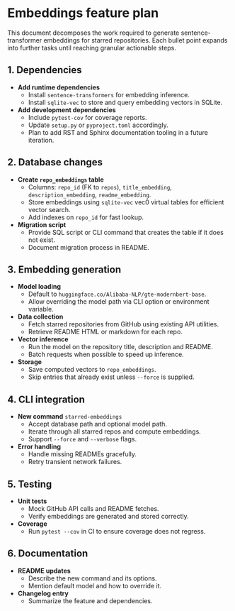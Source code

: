 # Embeddings feature plan

This document decomposes the work required to generate sentence-transformer embeddings for starred repositories. Each bullet point expands into further tasks until reaching granular actionable steps.

## 1. Dependencies
- **Add runtime dependencies**
  - Install `sentence-transformers` for embedding inference.
  - Install `sqlite-vec` to store and query embedding vectors in SQLite.
- **Add development dependencies**
  - Include `pytest-cov` for coverage reports.
  - Update `setup.py` or `pyproject.toml` accordingly.
  - Plan to add RST and Sphinx documentation tooling in a future iteration.

## 2. Database changes
- **Create `repo_embeddings` table**
  - Columns: `repo_id` (FK to `repos`), `title_embedding`, `description_embedding`, `readme_embedding`.
  - Store embeddings using `sqlite-vec` vec0 virtual tables for efficient vector search.
  - Add indexes on `repo_id` for fast lookup.
- **Migration script**
  - Provide SQL script or CLI command that creates the table if it does not exist.
  - Document migration process in README.

## 3. Embedding generation
- **Model loading**
  - Default to `huggingface.co/Alibaba-NLP/gte-modernbert-base`.
  - Allow overriding the model path via CLI option or environment variable.
- **Data collection**
  - Fetch starred repositories from GitHub using existing API utilities.
  - Retrieve README HTML or markdown for each repo.
- **Vector inference**
  - Run the model on the repository title, description and README.
  - Batch requests when possible to speed up inference.
- **Storage**
  - Save computed vectors to `repo_embeddings`.
  - Skip entries that already exist unless `--force` is supplied.

## 4. CLI integration
- **New command** `starred-embeddings`
  - Accept database path and optional model path.
  - Iterate through all starred repos and compute embeddings.
  - Support `--force` and `--verbose` flags.
- **Error handling**
  - Handle missing READMEs gracefully.
  - Retry transient network failures.

## 5. Testing
- **Unit tests**
  - Mock GitHub API calls and README fetches.
  - Verify embeddings are generated and stored correctly.
- **Coverage**
  - Run `pytest --cov` in CI to ensure coverage does not regress.

## 6. Documentation
- **README updates**
  - Describe the new command and its options.
  - Mention default model and how to override it.
- **Changelog entry**
  - Summarize the feature and dependencies.

